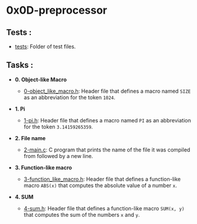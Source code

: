 # 0x0D-preprocessor

## Tests :

* [tests](./tests): Folder of test files.

## Tasks :

+ **0. Object-like Macro**
  - [0-object_like_macro.h](./0-object_like_macro.h): Header file that defines a
  macro named `SIZE` as an abbreviation for the token `1024`.

+ **1. Pi**
  - [1-pi.h](./1-pi.h): Header file that defines a macro named `PI` as an abbreviation
  for the token `3.14159265359`.

+ **2. File name**
  - [2-main.c](./2-main.c): C program that prints the name of the file it was
  compiled from followed by a new line.

+ **3. Function-like macro**
  - [3-function_like_macro.h](./3-function_like_macro.h): Header file that defines a
  function-like macro `ABS(x)` that computes the absolute value of a number `x`.

+ **4. SUM**
  - [4-sum.h](./4-sum.h): Header file that defines a function-like macro `SUM(x, y)`
  that computes the sum of the numbers `x` and `y`.
